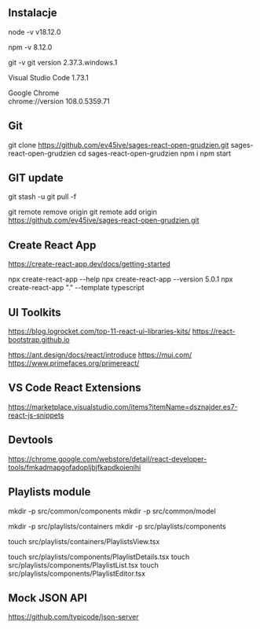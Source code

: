 ## Instalacje
node -v
v18.12.0

npm -v
8.12.0

git -v
git version 2.37.3.windows.1

Visual Studio Code
1.73.1

Google Chrome	
chrome://version 
108.0.5359.71

## Git 
git clone https://github.com/ev45ive/sages-react-open-grudzien.git sages-react-open-grudzien
cd sages-react-open-grudzien
npm i 
npm start

## GIT update 
git stash -u 
git pull -f

git remote remove origin
git remote add origin https://github.com/ev45ive/sages-react-open-grudzien.git
## Create React App
https://create-react-app.dev/docs/getting-started

npx create-react-app --help
npx create-react-app --version
5.0.1
npx create-react-app "." --template typescript 


## UI Toolkits
https://blog.logrocket.com/top-11-react-ui-libraries-kits/
https://react-bootstrap.github.io

https://ant.design/docs/react/introduce
https://mui.com/
https://www.primefaces.org/primereact/


## VS Code React Extensions
https://marketplace.visualstudio.com/items?itemName=dsznajder.es7-react-js-snippets
## Devtools
https://chrome.google.com/webstore/detail/react-developer-tools/fmkadmapgofadopljbjfkapdkoienihi

## Playlists module 

mkdir -p src/common/components
mkdir -p src/common/model

mkdir -p src/playlists/containers
mkdir -p src/playlists/components

touch src/playlists/containers/PlaylistsView.tsx

touch src/playlists/components/PlaylistDetails.tsx
touch src/playlists/components/PlaylistList.tsx
touch src/playlists/components/PlaylistEditor.tsx

## Mock JSON API
https://github.com/typicode/json-server